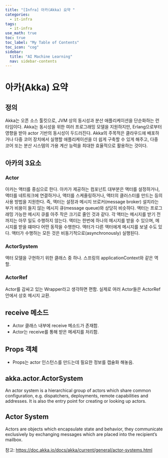 ```yaml
---
title: "[Infra] 아카(Akka) 요약 " 
categories:
  - it-infra
tags:
  - it-infra
use_math: true
toc: true
toc_label: "My Table of Contents"
toc_icon: "cog"
sidebar:
  title: "AI Machine Learning"
  nav: sidebar-contents
---
```


# 아카(Akka) 요약

## 정의

Akka는 오픈 소스 툴킷으로, JVM 상의 동시성과 분산 애플리케이션을 단순화하는 런타임이다. 
Akka는 동시성을 위한 여러 프로그래밍 모델을 지원하지만, Erlang으로부터 영향을 받아 actor 기반의 동시성이 두드러진다.
Akka의 주목적은 클라우드에 배포하거나 다중 코어 장치에서 실행할 애플리케이션을 더 쉽게 구축할 수 있게 해주고, 
다중 코어 또는 분산 시스템의 가용 계산 능력을 최대한 효율적으로 활용하는 것이다. 

## 아카의 3요소

### Actor

아카는 액터를 중심으로 한다. 아카가 제공하는 컴포넌트 대부분은 액터를 설정하거나, 액터를 네트워크에 연결하거나, 
액터를 스케줄링하거나, 액터의 클러스터를 만드는 등의 사용 방법을 지원한다.
즉, 액터는 설정과 메시지 브로커(message broker) 설치라는 부가 비용이 들지 않는 메시지 큐(message queue)와 상당히 비슷하다. 
액터는 프로그래밍 가능한 메시지 큐를 아주 작은 크기로 줄인 것과 같다. 
각 액터는 메시지를 받기 전까지는 아무 일도 수행하지 않는다. 
액터는 한번에 하나의 메시지를 받을 수 있으며, 메시지를 받을 떄마다 어떤 동작을 수행한다. 
액터가 다른 액터에게 메시지를 보낼 수도 있다. 
액터가 수행하는 모든 것은  비동기적으로(asynchronously) 실행된다. 

### ActorSystem

액터 모델을 구현하기 위한 클래스 중 하나. 스프링의 applicationContext와 같은 역할.

### ActorRef
Actor를 감싸고 있는 Wrapper라고 생각하면 편함. 실제로 여러 Actor들은 ActorRef 안에서 상호 메시지 교환. 



## receive 메소드

* Actor 클래스 내부에 receive 메소드가 존재함. 
* Actor는 receive를 통해 받은 메세지를 처리함.

## Props 객체

* Props는 actor 인스턴스를 만드는데 필요한 정보를 캡슐화 해놓음.


## akka.actor.ActorSystem

An actor system is a hierarchical group of actors which share common configuration, 
e.g. dispatchers, deployments, remote capabilities and addresses. 
It is also the entry point for creating or looking up actors.

## Actor System

Actors are objects which encapsulate state and behavior, 
they communicate exclusively by exchanging messages which are placed into the recipient’s mailbox. 

참고: https://doc.akka.io/docs/akka/current/general/actor-systems.html


